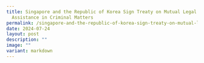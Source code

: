 ```yaml
---
title: Singapore and the Republic of Korea Sign Treaty on Mutual Legal
  Assistance in Criminal Matters
permalink: /singapore-and-the-republic-of-korea-sign-treaty-on-mutual-legal-assistance-in-criminal-matters/
date: 2024-07-24
layout: post
description: ""
image: ""
variant: markdown
---
```

